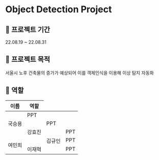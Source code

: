 
# Object Detection Project


## 📅 **프로젝트 기간**

22.08.19 ~ 22.08.31

## 📔 **프로젝트 목적**

서울시 노후 건축물의 증가가 예상되어 이를 객체인식을 이용해 이상 탐지 자동화

## 💪 **역할**

<table>
    <thead>
        <tr>
            <th>이름</th>
            <th>역할</th>
        </tr>
    </thead>
    <tbody>
        <tr>
            <td rowspan=3>국승용</td>
            <td>PPT</td>
        </tr>
         <tr>
            <td rowspan=3>강효진</td>
            <td>PPT</td>
        </tr>
        <tr>
            <td rowspan=3>김규인</td>
            <td>PPT</td>
        </tr>
        <tr>
            <td rowspan=3>여민희</td>
            <td>PPT</td>
        </tr>
        <tr>
            <td rowspan=3>이재혁</td>
            <td>PPT</td>
        </tr>
    </tbody>
</table>
